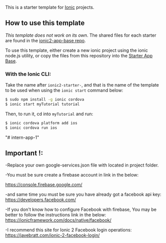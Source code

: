 This is a starter template for [Ionic](http://ionicframework.com/docs/) projects.

## How to use this template

*This template does not work on its own*. The shared files for each starter are found in the [ionic2-app-base repo](https://github.com/ionic-team/ionic2-app-base).

To use this template, either create a new ionic project using the ionic node.js utility, or copy the files from this repository into the [Starter App Base](https://github.com/ionic-team/ionic2-app-base).

### With the Ionic CLI:

Take the name after `ionic2-starter-`, and that is the name of the template to be used when using the `ionic start` command below:

```bash
$ sudo npm install -g ionic cordova
$ ionic start myTutorial tutorial
```

Then, to run it, cd into `myTutorial` and run:

```bash
$ ionic cordova platform add ios
$ ionic cordova run ios
```



"# intern-app-1"

## Important !:

-Replace your own google-services.json file with located in project folder.


-You must be sure create a firebase account in link in the below:

 https://console.firebase.google.com/


-and same time you must be sure you have already got a facebook api key:
 https://developers.facebook.com/

-If you don't know how to configure Facebook with firebase, You may be better to follow the instructions link in the below:
 https://ionicframework.com/docs/native/facebook/

 -I recommend this site  for Ionic 2 Facebook login operations:
 https://javebratt.com/ionic-2-facebook-login/
